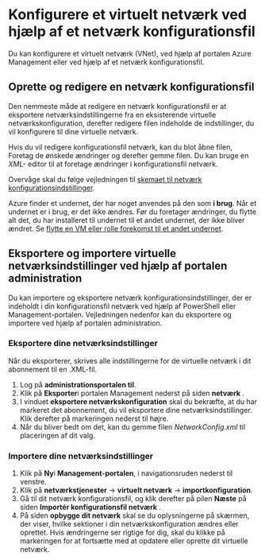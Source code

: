 <properties 
    pageTitle="Konfigurere et virtuelt netværk ved hjælp af et netværk konfigurationsfil" 
    description="Vejledningen for at eksportere og importere en netværk konfigurationsfil til portalen Azure Management for at oprette eller ændre virtuelle netværk. " 
    services="virtual-network" 
    documentationCenter="" 
    authors="jimdial" 
    manager="carmonm" 
    editor="tysonn"/>

<tags
    ms.service="virtual-network"
    ms.devlang="na"
    ms.topic="article"
    ms.tgt_pltfrm="na"
    ms.workload="infrastructure-services" 
    ms.date="03/15/2016"
    ms.author="jdial"/>

# <a name="configure-a-virtual-network-using-a-network-configuration-file"></a>Konfigurere et virtuelt netværk ved hjælp af et netværk konfigurationsfil

Du kan konfigurere et virtuelt netværk (VNet), ved hjælp af portalen Azure Management eller ved hjælp af et netværk konfigurationsfil.

## <a name="creating-and-modifying-a-network-configuration-file"></a>Oprette og redigere en netværk konfigurationsfil 
Den nemmeste måde at redigere en netværk konfigurationsfil er at eksportere netværksindstillingerne fra en eksisterende virtuelle netværkskonfiguration, derefter redigere filen indeholde de indstillinger, du vil konfigurere til dine virtuelle netværk.

Hvis du vil redigere konfigurationsfil netværk, kan du blot åbne filen, Foretag de ønskede ændringer og derefter gemme filen. Du kan bruge en *XML-* editor til at foretage ændringer i konfigurationsfil netværk. 

Overvåge skal du følge vejledningen til [skemaet til netværk konfigurationsindstillinger](https://msdn.microsoft.com/library/azure/jj157100.aspx). 

Azure finder et undernet, der har noget anvendes på den som **i brug**. Når et undernet er i brug, er det ikke ændres. Før du foretager ændringer, du flytte alt det, du har installeret til undernet til et andet undernet, der ikke bliver ændret.   Se [flytte en VM eller rolle forekomst til et andet undernet](virtual-networks-move-vm-role-to-subnet.md).

## <a name="export-and-import-virtual-network-settings-using-the-management-portal"></a>Eksportere og importere virtuelle netværksindstillinger ved hjælp af portalen administration  
Du kan importere og eksportere netværk konfigurationsindstillinger, der er indeholdt i din konfigurationsfil netværk ved hjælp af PowerShell eller Management-portalen. Vejledningen nedenfor kan du eksportere og importere ved hjælp af portalen administration. 

### <a name="to-export-your-network-settings"></a>Eksportere dine netværksindstillinger
Når du eksporterer, skrives alle indstillingerne for de virtuelle netværk i dit abonnement til en .XML-fil. 

1. Log på **administrationsportalen til**.
2. Klik på **Eksporter**i portalen Management nederst på siden **netværk** . 
3. I vinduet **eksportere netværkskonfiguration** skal du bekræfte, at du har markeret det abonnement, du vil eksportere dine netværksindstillinger. Klik derefter på markeringen nederst til højre. 
4. Når du bliver bedt om det, kan du gemme filen *NetworkConfig.xml* til placeringen af dit valg.


### <a name="to-import-your-network-settings"></a>Importere dine netværksindstillinger

1. Klik på **Ny**i **Management-portalen**, i navigationsruden nederst til venstre.
2. Klik på **netværkstjenester** -> **virtuelt netværk** -> **importkonfiguration**.
3. Gå til dit netværk konfigurationsfil, og klik derefter på pilen **Næste** på siden **Importér konfigurationsfil netværk** .
4. På siden **opbygge dit netværk** skal se du oplysningerne på skærmen, der viser, hvilke sektioner i din netværkskonfiguration ændres eller oprettet. Hvis ændringerne ser rigtige for dig, skal du klikke på markeringen for at fortsætte med at opdatere eller oprette dit virtuelle netværk. 